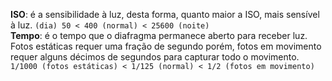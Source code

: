 **ISO**: é a sensibilidade à luz, desta forma, quanto maior a ISO, mais sensível à luz. `(dia) 50 < 400 (normal) < 25600 (noite)`  
**Tempo**: é o tempo que o diafragma permanece aberto para receber luz. Fotos estáticas requer uma fração de segundo porém, fotos em movimento requer alguns décimos de segundos para capturar todo o movimento. `1/1000 (fotos estáticas) < 1/125 (normal) < 1/2 (fotos em movimento)`
